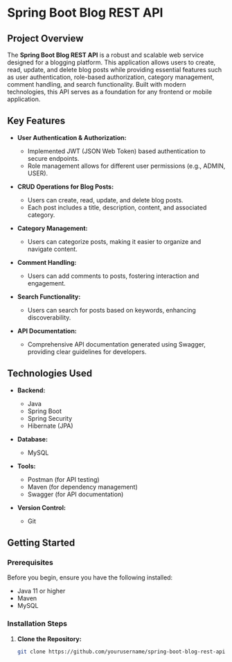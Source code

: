 # Spring Boot Blog REST API

## Project Overview
The **Spring Boot Blog REST API** is a robust and scalable web service designed for a blogging platform. This application allows users to create, read, update, and delete blog posts while providing essential features such as user authentication, role-based authorization, category management, comment handling, and search functionality. Built with modern technologies, this API serves as a foundation for any frontend or mobile application.

## Key Features
- **User  Authentication & Authorization:** 
  - Implemented JWT (JSON Web Token) based authentication to secure endpoints.
  - Role management allows for different user permissions (e.g., ADMIN, USER).

- **CRUD Operations for Blog Posts:** 
  - Users can create, read, update, and delete blog posts.
  - Each post includes a title, description, content, and associated category.

- **Category Management:** 
  - Users can categorize posts, making it easier to organize and navigate content.

- **Comment Handling:** 
  - Users can add comments to posts, fostering interaction and engagement.

- **Search Functionality:** 
  - Users can search for posts based on keywords, enhancing discoverability.

- **API Documentation:** 
  - Comprehensive API documentation generated using Swagger, providing clear guidelines for developers.

## Technologies Used
- **Backend:** 
  - Java
  - Spring Boot
  - Spring Security
  - Hibernate (JPA)

- **Database:** 
  - MySQL

- **Tools:** 
  - Postman (for API testing)
  - Maven (for dependency management)
  - Swagger (for API documentation)

- **Version Control:** 
  - Git

## Getting Started

### Prerequisites
Before you begin, ensure you have the following installed:
- Java 11 or higher
- Maven
- MySQL

### Installation Steps
1. **Clone the Repository:**
   ```bash
   git clone https://github.com/yourusername/spring-boot-blog-rest-api.git
